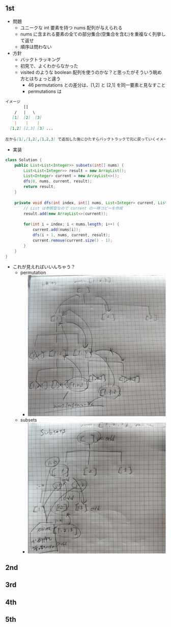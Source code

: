 ## 1st
- 問題
    - ユニークな int 要素を持つ nums 配列が与えられる
    - nums に含まれる要素の全ての部分集合(空集合を含む)を重複なく列挙して返せ
    - 順序は問わない
- 方針
    - バックトラッキング
    - 初見で、よくわからなかった
    - visited のような boolean 配列を使うのかな？と思ったがそういう眺め方とはちょっと違う
      - 46 permutations との差分は、[1,2] と [2,1] を同一要素と見なすこと
      - permutations は
```markdown
イメージ
        []
    /   |   \
   [1]  [2]  [3]
    |    |    |
  [1,2] [2,3] [3] ...

左から[1],[1,2],[1,2,3] で追加した後にひたすらバックトラックで元に戻っていくイメージ
```
- 実装
```java
class Solution {
    public List<List<Integer>> subsets(int[] nums) {
        List<List<Integer>> result = new ArrayList();
        List<Integer> current = new ArrayList<>();
        dfs(0, nums, current, result);
        return result;
    }

    private void dfs(int index, int[] nums, List<Integer> current, List<List<Integer>> result) {
        // List は参照型なので current の一時コピーを作成
        result.add(new ArrayList<>(current));

        for(int i = index; i < nums.length; i++) {
            current.add(nums[i]);
            dfs(i + 1, nums, current, result);
            current.remove(current.size() - 1);
        }
    }
}
```
- これが見えればいいんちゃう？
  - permutation
    - ![img.png](img.png)
  - subsets
    - ![img_1.png](img_1.png)

## 2nd

## 3rd

## 4th

## 5th
